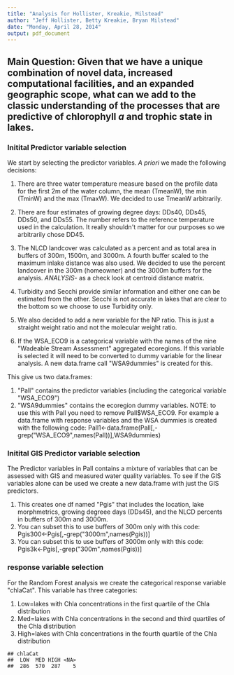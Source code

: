 ```yaml
---
title: "Analysis for Hollister, Kreakie, Milstead"
author: "Jeff Hollister, Betty Kreakie, Bryan Milstead"
date: "Monday, April 28, 2014"
output: pdf_document
---
```





## Main Question: Given that we have a unique combination of novel data, increased computational facilities, and an expanded geographic scope, what can we add to the classic understanding of the processes that are predictive of chlorophyll *a* and trophic state in lakes. 

### Initital Predictor variable selection 
We start by selecting the predictor variables. *A priori* we made the following decisions:

1.  There are three water temperature measure based on the profile data for the first 2m of the water column, the mean (TmeanW), the min (TminW) and the max (TmaxW).  We decided to use TmeanW arbitrarily.

2.  There are four estimates of growing degree days:  DDs40, DDs45, DDs50, and DDs55.  The number refers to the reference temperature used in the calculation.  It really shouldn't matter for our purposes so we arbitrarily chose DD45.

3. The NLCD landcover was calculated as a percent and as total area in buffers of 300m, 1500m, and 3000m.  A fourth buffer scaled to the maximum inlake distance was also used.  We decided to use the percent landcover in the 300m (homeowner) and the 3000m buffers for the analysis.  *ANALYSIS*- as a check look at centroid distance matrix.

4. Turbidity and Secchi provide similar information and either one can be estimated from the other.  Secchi is not accurate in lakes that are clear to the bottom so we choose to use Turbidity only.

5.  We also decided to add a new variable for the NP ratio.  This is just a straight weight ratio and not the molecular weight ratio.  

6.  If the WSA_ECO9 is a categorical variable with the names of the nine "Wadeable Stream Assessment" aggregated ecoregions.  If this variable is selected it will need to be converted to dummy variable for the linear analysis.  A new data.frame call "WSA9dummies" is created for this.

This give us two data.frames:

1.  "Pall" contains the predictor variables (including the categorical variable "WSA_ECO9")
2. "WSA9dummies" contains the ecoregion dummy variables.  NOTE: to use this with Pall you need to remove Pall$WSA_ECO9.  For example a data.frame with response variables and the WSA dummies is created with the following code:  Pall1<-data.frame(Pall[,-grep("WSA_ECO9",names(Pall))],WSA9dummies)




### Initital GIS Predictor variable selection 
The Predictor variables in Pall contains a mixture of variables that can be assessed with GIS and  measured water quality variables.  To see if the GIS variables alone can be used we create a new data.frame with just the GIS predictors.

1.  This creates one df named "Pgis" that includes the location, lake morphmetrics, growing degreee days (DDs45), and the NLCD percents in buffers of 300m and 3000m.
2.  You can subset this to use buffers of 300m only with this code: Pgis300<-Pgis[,-grep("3000m",names(Pgis))]   
3.  You can subset this to use buffers of 3000m only with this code: Pgis3k<-Pgis[,-grep("300m",names(Pgis))]





### response variable selection 
For the Random Forest analysis we create the  categorical response variable "chlaCat".  This variable has three categories:

1. Low=lakes with Chla concentrations in the first quartile of the Chla distribution
2. Med=lakes with Chla concentrations in the second and third quartiles of the Chla distribution
3. High=lakes with Chla concentrations in the fourth quartile of the Chla distribution

```
## chlaCat
##  LOW  MED HIGH <NA> 
##  286  570  287    5
```


